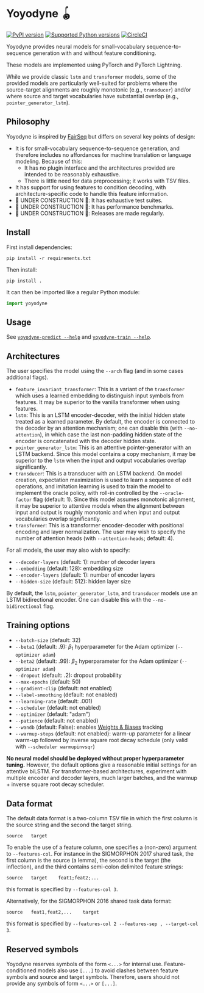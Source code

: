 # Yoyodyne 🪀

[![PyPI
version](https://badge.fury.io/py/yoyodyne.svg)](https://pypi.org/project/yoyodyne)
[![Supported Python
versions](https://img.shields.io/pypi/pyversions/yoyodyne.svg)](https://pypi.org/project/yoyodyne)
[![CircleCI](https://circleci.com/gh/CUNY-CL/yoyodyne/tree/master.svg?style=svg&circle-token=37883deeb03d32c8a7b2aa7c34e5143bf514acdd)](https://circleci.com/gh/CUNY-CL/yoyodyne/tree/master)

Yoyodyne provides neural models for small-vocabulary sequence-to-sequence
generation with and without feature conditioning.

These models are implemented using PyTorch and PyTorch Lightning.

While we provide classic `lstm` and `transformer` models, some of the provided
models are particularly well-suited for problems where the source-target
alignments are roughly monotonic (e.g., `transducer`) and/or where source and
target vocabularies have substantial overlap (e.g., `pointer_generator_lstm`).

## Philosophy

Yoyodyne is inspired by [FairSeq](https://github.com/facebookresearch/fairseq)
but differs on several key points of design:

-   It is for small-vocabulary sequence-to-sequence generation, and therefore
    includes no affordances for machine translation or language modeling.
    Because of this:
    -   It has no plugin interface and the architectures provided are intended
        to be reasonably exhaustive.
    -   There is little need for data preprocessing; it works with TSV files.
-   It has support for using features to condition decoding, with
    architecture-specific code to handle this feature information.
-   🚧 UNDER CONSTRUCTION 🚧: It has exhaustive test suites.
-   🚧 UNDER CONSTRUCTION 🚧: It has performance benchmarks.
-   🚧 UNDER CONSTRUCTION 🚧: Releases are made regularly.

## Install

First install dependencies:

    pip install -r requirements.txt

Then install:

    pip install .

It can then be imported like a regular Python module:

```python
import yoyodyne
```

## Usage

See [`yoyodyne-predict --help`](yoyodyne/predict.py) and
[`yoyodyne-train --help`](yoyodyne/train.py).

## Architectures

The user specifies the model using the `--arch` flag (and in some cases
additional flags).

-   `feature_invariant_transformer`: This is a variant of the `transformer`
    which uses a learned embedding to distinguish input symbols from features.
    It may be superior to the vanilla transformer when using features.
-   `lstm`: This is an LSTM encoder-decoder, with the initial hidden state
    treated as a learned parameter. By default, the encoder is connected to the
    decoder by an attention mechanism; one can disable this (with
    `--no-attention`), in which case the last non-padding hidden state of the
    encoder is concatenated with the decoder hidden state.
-   `pointer_generator_lstm`: This is an attentive pointer-generator with an
    LSTM backend. Since this model contains a copy mechanism, it may be superior
    to the `lstm` when the input and output vocabularies overlap significantly.
-   `transducer`: This is a transducer with an LSTM backend. On model creation,
    expectation maximization is used to learn a sequence of edit operations, and
    imitation learning is used to train the model to implement the oracle
    policy, with roll-in controlled by the `--oracle-factor` flag (default: 1).
    Since this model assumes monotonic alignment, it may be superior to
    attentive models when the alignment between input and output is roughly
    monotonic and when input and output vocabularies overlap significantly.
-   `transformer`: This is a transformer encoder-decoder with positional
    encoding and layer normalization. The user may wish to specify the number of
    attention heads (with `--attention-heads`; default: 4).

For all models, the user may also wish to specify:

-   `--decoder-layers` (default: 1): number of decoder layers
-   `--embedding` (default: 128): embedding size
-   `--encoder-layers` (default: 1): number of encoder layers
-   `--hidden-size` (default: 512): hidden layer size

By default, the `lstm`, `pointer_generator_lstm`, and `transducer` models use an
LSTM bidirectional encoder. One can disable this with the `--no-bidirectional`
flag.

## Training options

-   `--batch-size` (default: 32)
-   `--beta1` (default: .9): $\beta_1$ hyperparameter for the Adam optimizer
    (`--optimizer adam`)
-   `--beta2` (default: .99): $\beta_2$ hyperparameter for the Adam optimizer
    (`--optimizer adam`)
-   `--dropout` (default: .2): dropout probability
-   `--max-epochs` (default: 50)
-   `--gradient-clip` (default: not enabled)
-   `--label-smoothing` (default: not enabled)
-   `--learning-rate` (default: .001)
-   `--scheduler` (default: not enabled)
-   `--optimizer` (default: "adam")
-   `--patience` (default: not enabled)
-   `--wandb` (default: False): enables [Weights &
    Biases](https://wandb.ai/site) tracking
-   `--warmup-steps` (default: not enabled): warm-up parameter for a linear
    warm-up followed by inverse square root decay schedule (only valid with
    `--scheduler warmupinvsqr`)

**No neural model should be deployed without proper hyperparameter tuning.**
However, the default options give a reasonable initial settings for an attentive
biLSTM. For transformer-based architectures, experiment with multiple encoder
and decoder layers, much larger batches, and the warmup + inverse square root
decay scheduler.

## Data format

The default data format is a two-column TSV file in which the first column is
the source string and the second the target string.

    source   target

To enable the use of a feature column, one specifies a (non-zero) argument to
`--features-col`. For instance in the SIGMORPHON 2017 shared task, the first
column is the source (a lemma), the second is the target (the inflection), and
the third contains semi-colon delimited feature strings:

    source   target    feat1;feat2;...

this format is specified by `--features-col 3`.

Alternatively, for the SIGMORPHON 2016 shared task data format:

    source   feat1,feat2,...    target

this format is specified by `--features-col 2 --features-sep , --target-col 3`.

## Reserved symbols

Yoyodyne reserves symbols of the form `<...>` for internal use.
Feature-conditioned models also use `[...]` to avoid clashes between feature
symbols and source and target symbols. Therefore, users should not provide any
symbols of form `<...>` or `[...]`.
